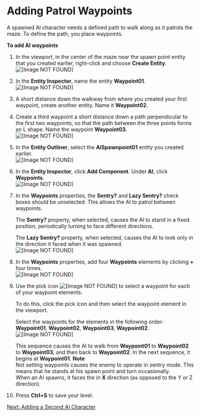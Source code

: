 # Adding Patrol Waypoints<a name="ai-patrol-waypoints"></a>

A spawned AI character needs a defined path to walk along as it patrols the maze\. To define the path, you place waypoints\. 

**To add AI waypoints**

1. In the viewport, in the center of the maze near the spawn point entity that you created earlier, right\-click and choose **Create Entity**\.  
![\[Image NOT FOUND\]](http://docs.aws.amazon.com/lumberyard/latest/gettingstartedguide/images/ai-patrol-waypoints-create.png)

1. In the **Entity Inspector**, name the entity **Waypoint01**\.  
![\[Image NOT FOUND\]](http://docs.aws.amazon.com/lumberyard/latest/gettingstartedguide/images/ai-patrol-waypoints-name.png)

1. A short distance down the walkway from where you created your first waypoint, create another entity\. Name it **Waypoint02**\.

1. Create a third waypoint a short distance down a path perpendicular to the first two waypoints, so that the path between the three points forms an L shape\. Name the waypoint **Waypoint03**\.  
![\[Image NOT FOUND\]](http://docs.aws.amazon.com/lumberyard/latest/gettingstartedguide/images/ai-patrol-waypoints-lshape.png)

1. In the **Entity Outliner**, select the **AiSpawnpoint01** entity you created earlier\.  
![\[Image NOT FOUND\]](http://docs.aws.amazon.com/lumberyard/latest/gettingstartedguide/images/ai-patrol-waypoints-spawnpoint.png)

1. In the **Entity Inspector**, click **Add Component**\. Under **AI**, click **Waypoints**\.  
![\[Image NOT FOUND\]](http://docs.aws.amazon.com/lumberyard/latest/gettingstartedguide/images/ai-patrol-waypoints-waypoint.png)

1. In the **Waypoints** properties, the **Sentry?** and **Lazy Sentry?** check boxes should be unselected\. This allows the AI to patrol between waypoints\.

   The **Sentry?** property, when selected, causes the AI to stand in a fixed position, periodically turning to face different directions\.

   The **Lazy Sentry?** property, when selected, causes the AI to look only in the direction it faced when it was spawned\.  
![\[Image NOT FOUND\]](http://docs.aws.amazon.com/lumberyard/latest/gettingstartedguide/images/ai-patrol-waypoints-sentry.png)

1. In the **Waypoints** properties, add four **Waypoints** elements by clicking **\+** four times\.  
![\[Image NOT FOUND\]](http://docs.aws.amazon.com/lumberyard/latest/gettingstartedguide/images/ai-patrol-waypoints-elements.png)

1. Use the pick icon ![\[Image NOT FOUND\]](http://docs.aws.amazon.com/lumberyard/latest/gettingstartedguide/images/picker.png) to select a waypoint for each of your waypoint elements\.

   To do this, click the pick icon and then select the waypoint element in the viewport\.

   Select the waypoints for the elements in the following order: **Waypoint01**, **Waypoint02**, **Waypoint03**, **Waypoint02**\.  
![\[Image NOT FOUND\]](http://docs.aws.amazon.com/lumberyard/latest/gettingstartedguide/images/ai-patrol-waypoints-sequence.png)

   This sequence causes the AI to walk from **Waypoint01** to **Waypoint02** to **Waypoint03**, and then back to **Waypoint02**\. In the next sequence, it begins at **Waypoint01**\.
**Note**  
Not setting waypoints causes the enemy to operate in sentry mode\. This means that he stands at his spawn point and turn occasionally\.  
When an AI spawns, it faces the in **X** direction \(as opposed to the Y or Z direction\)\.

1. Press **Ctrl\+S** to save your level\.

[Next: Adding a Second AI Character](ai-second-ai.md)